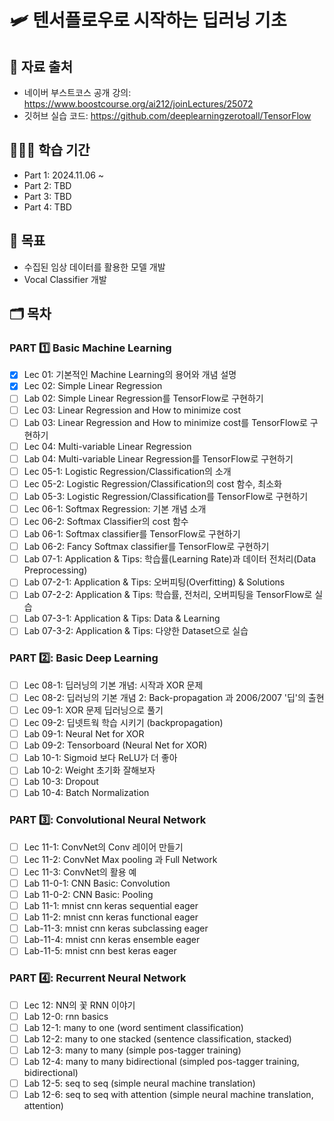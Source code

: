 # 🛩 텐서플로우로 시작하는 딥러닝 기초

## 🔗 자료 출처
- 네이버 부스트코스 공개 강의: https://www.boostcourse.org/ai212/joinLectures/25072
- 깃허브 실습 코드: https://github.com/deeplearningzerotoall/TensorFlow

## 🏃🏻‍♀️ 학습 기간
- Part 1: 2024.11.06 ~
- Part 2: TBD
- Part 3: TBD
- Part 4: TBD

## 🎯 목표
- 수집된 임상 데이터를 활용한 모델 개발
- Vocal Classifier 개발

## 🗂️ 목차
### PART 1️⃣ Basic Machine Learning  
- [x] Lec 01: 기본적인 Machine Learning의 용어와 개념 설명  
- [x] Lec 02: Simple Linear Regression  
- [ ] Lab 02: Simple Linear Regression를 TensorFlow로 구현하기  
- [ ] Lec 03: Linear Regression and How to minimize cost  
- [ ] Lab 03: Linear Regression and How to minimize cost를 TensorFlow로 구현하기  
- [ ] Lec 04: Multi-variable Linear Regression  
- [ ] Lab 04: Multi-variable Linear Regression를 TensorFlow로 구현하기  
- [ ] Lec 05-1: Logistic Regression/Classification의 소개  
- [ ] Lec 05-2: Logistic Regression/Classification의 cost 함수, 최소화  
- [ ] Lab 05-3: Logistic Regression/Classification를 TensorFlow로 구현하기  
- [ ] Lec 06-1: Softmax Regression: 기본 개념 소개  
- [ ] Lec 06-2: Softmax Classifier의 cost 함수  
- [ ] Lab 06-1: Softmax classifier를 TensorFlow로 구현하기  
- [ ] Lab 06-2: Fancy Softmax classifier를 TensorFlow로 구현하기  
- [ ] Lab 07-1: Application & Tips: 학습률(Learning Rate)과 데이터 전처리(Data Preprocessing)  
- [ ] Lab 07-2-1: Application & Tips: 오버피팅(Overfitting) & Solutions  
- [ ] Lab 07-2-2: Application & Tips: 학습률, 전처리, 오버피팅을 TensorFlow로 실습  
- [ ] Lab 07-3-1: Application & Tips: Data & Learning  
- [ ] Lab 07-3-2: Application & Tips: 다양한 Dataset으로 실습  
  
### PART 2️⃣: Basic Deep Learning  
- [ ] Lec 08-1: 딥러닝의 기본 개념: 시작과 XOR 문제  
- [ ] Lec 08-2: 딥러닝의 기본 개념 2: Back-propagation 과 2006/2007 '딥'의 출현  
- [ ] Lec 09-1: XOR 문제 딥러닝으로 풀기  
- [ ] Lec 09-2: 딥넷트웍 학습 시키기 (backpropagation)  
- [ ] Lab 09-1: Neural Net for XOR  
- [ ] Lab 09-2: Tensorboard (Neural Net for XOR)  
- [ ] Lab 10-1: Sigmoid 보다 ReLU가 더 좋아  
- [ ] Lab 10-2: Weight 초기화 잘해보자  
- [ ] Lab 10-3: Dropout  
- [ ] Lab 10-4: Batch Normalization  
  
### PART 3️⃣: Convolutional Neural Network  
- [ ] Lec 11-1: ConvNet의 Conv 레이어 만들기  
- [ ] Lec 11-2: ConvNet Max pooling 과 Full Network  
- [ ] Lec 11-3: ConvNet의 활용 예  
- [ ] Lab 11-0-1: CNN Basic: Convolution  
- [ ] Lab 11-0-2: CNN Basic: Pooling  
- [ ] Lab 11-1: mnist cnn keras sequential eager  
- [ ] Lab 11-2: mnist cnn keras functional eager  
- [ ] Lab-11-3: mnist cnn keras subclassing eager  
- [ ] Lab-11-4: mnist cnn keras ensemble eager  
- [ ] Lab-11-5: mnist cnn best keras eager  
  
### PART 4️⃣: Recurrent Neural Network  
- [ ] Lec 12: NN의 꽃 RNN 이야기  
- [ ] Lab 12-0: rnn basics  
- [ ] Lab 12-1: many to one (word sentiment classification)  
- [ ] Lab 12-2: many to one stacked (sentence classification, stacked)  
- [ ] Lab 12-3: many to many (simple pos-tagger training)  
- [ ] Lab 12-4: many to many bidirectional (simpled pos-tagger training, bidirectional)  
- [ ] Lab 12-5: seq to seq (simple neural machine translation)  
- [ ] Lab 12-6: seq to seq with attention (simple neural machine translation, attention)  
